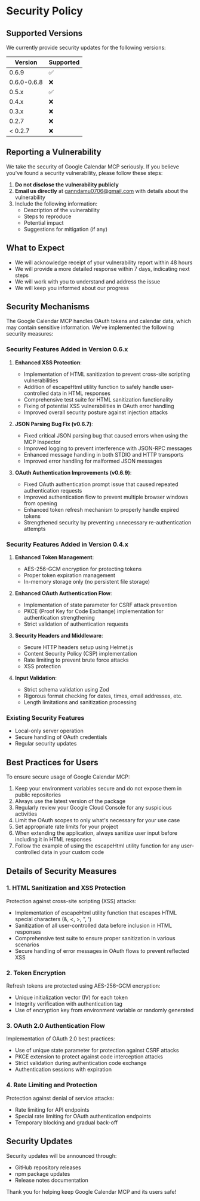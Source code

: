 # Security Policy

## Supported Versions

We currently provide security updates for the following versions:

| Version     | Supported          |
|-------------|--------------------|
| 0.6.9       | :white_check_mark: |
| 0.6.0-0.6.8 | :x:                |
| 0.5.x       | :white_check_mark: |
| 0.4.x       | :x:                |
| 0.3.x       | :x:                |
| 0.2.7       | :x:                |
| < 0.2.7     | :x:                |

## Reporting a Vulnerability

We take the security of Google Calendar MCP seriously. If you believe you've found a security vulnerability, please follow these steps:

1. **Do not disclose the vulnerability publicly**
2. **Email us directly** at [ganndamu0706@gmail.com](mailto:ganndamu0706@gmail.com) with details about the vulnerability
3. Include the following information:
   - Description of the vulnerability
   - Steps to reproduce
   - Potential impact
   - Suggestions for mitigation (if any)

## What to Expect

- We will acknowledge receipt of your vulnerability report within 48 hours
- We will provide a more detailed response within 7 days, indicating next steps
- We will work with you to understand and address the issue
- We will keep you informed about our progress

## Security Mechanisms

The Google Calendar MCP handles OAuth tokens and calendar data, which may contain sensitive information. We've implemented the following security measures:

### Security Features Added in Version 0.6.x

1. **Enhanced XSS Protection**:
   - Implementation of HTML sanitization to prevent cross-site scripting vulnerabilities
   - Addition of escapeHtml utility function to safely handle user-controlled data in HTML responses
   - Comprehensive test suite for HTML sanitization functionality
   - Fixing of potential XSS vulnerabilities in OAuth error handling
   - Improved overall security posture against injection attacks

2. **JSON Parsing Bug Fix (v0.6.7)**:
   - Fixed critical JSON parsing bug that caused errors when using the MCP Inspector
   - Improved logging to prevent interference with JSON-RPC messages
   - Enhanced message handling in both STDIO and HTTP transports
   - Improved error handling for malformed JSON messages

3. **OAuth Authentication Improvements (v0.6.9)**:
   - Fixed OAuth authentication prompt issue that caused repeated authentication requests
   - Improved authentication flow to prevent multiple browser windows from opening
   - Enhanced token refresh mechanism to properly handle expired tokens
   - Strengthened security by preventing unnecessary re-authentication attempts

### Security Features Added in Version 0.4.x

1. **Enhanced Token Management**:
   - AES-256-GCM encryption for protecting tokens
   - Proper token expiration management
   - In-memory storage only (no persistent file storage)

2. **Enhanced OAuth Authentication Flow**:
   - Implementation of state parameter for CSRF attack prevention
   - PKCE (Proof Key for Code Exchange) implementation for authentication strengthening
   - Strict validation of authentication requests

3. **Security Headers and Middleware**:
   - Secure HTTP headers setup using Helmet.js
   - Content Security Policy (CSP) implementation
   - Rate limiting to prevent brute force attacks
   - XSS protection

4. **Input Validation**:
   - Strict schema validation using Zod
   - Rigorous format checking for dates, times, email addresses, etc.
   - Length limitations and sanitization processing

### Existing Security Features

- Local-only server operation
- Secure handling of OAuth credentials
- Regular security updates

## Best Practices for Users

To ensure secure usage of Google Calendar MCP:

1. Keep your environment variables secure and do not expose them in public repositories
2. Always use the latest version of the package
3. Regularly review your Google Cloud Console for any suspicious activities
4. Limit the OAuth scopes to only what's necessary for your use case
5. Set appropriate rate limits for your project
6. When extending the application, always sanitize user input before including it in HTML responses
7. Follow the example of using the escapeHtml utility function for any user-controlled data in your custom code

## Details of Security Measures

### 1. HTML Sanitization and XSS Protection

Protection against cross-site scripting (XSS) attacks:
- Implementation of escapeHtml utility function that escapes HTML special characters (&, <, >, ", ')
- Sanitization of all user-controlled data before inclusion in HTML responses
- Comprehensive test suite to ensure proper sanitization in various scenarios
- Secure handling of error messages in OAuth flows to prevent reflected XSS

### 2. Token Encryption

Refresh tokens are protected using AES-256-GCM encryption:
- Unique initialization vector (IV) for each token
- Integrity verification with authentication tag
- Use of encryption key from environment variable or randomly generated

### 3. OAuth 2.0 Authentication Flow

Implementation of OAuth 2.0 best practices:
- Use of unique state parameter for protection against CSRF attacks
- PKCE extension to protect against code interception attacks
- Strict validation during authentication code exchange
- Authentication sessions with expiration

### 4. Rate Limiting and Protection

Protection against denial of service attacks:
- Rate limiting for API endpoints
- Special rate limiting for OAuth authentication endpoints
- Temporary blocking and gradual back-off

## Security Updates

Security updates will be announced through:
- GitHub repository releases
- npm package updates
- Release notes documentation

Thank you for helping keep Google Calendar MCP and its users safe!
